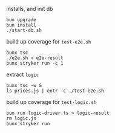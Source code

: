 installs, and init db

```shell
bun upgrade
bun install
./start-db.sh
```

build up coverage for `test-e2e.sh`

```shell
bunx tsc
./e2e.sh > e2e-result
bunx stryker run -c 1
```

extract `logic`

```shell
bunx tsc -w &
ls prices.js | entr -c ./test-e2e.sh
```

build up coverage for `test-logic.sh`

```shell
bun run logic-driver.ts > logic-result
rm logic.js
bunx stryker run
```
